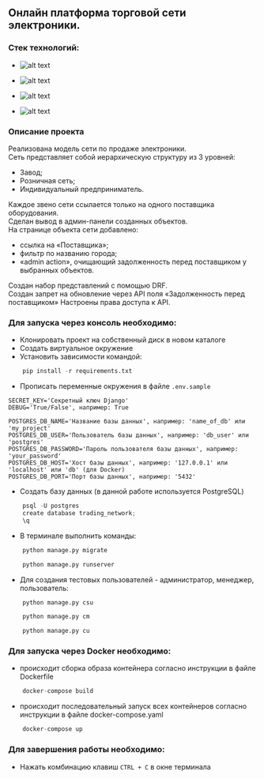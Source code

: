 ## Онлайн платформа торговой сети электроники.

### Стек технологий:

 - ![alt text](https://img.shields.io/badge/Python-3.11.5-grey?style=plastic&logo=python&logoColor=white&labelColor=%233776AB)

 - ![alt text](https://img.shields.io/badge/Django-5.0-grey?style=plastic&logo=django&logoColor=white&labelColor=%23092E20)

 - ![alt text](https://img.shields.io/badge/REST_Framework-3.14.0-grey?style=plastic&logo=django&logoColor=white&labelColor=%23092E20)

 - ![alt text](https://img.shields.io/badge/PostgreSQL-15.3-grey?style=plastic&logo=postgresql&logoColor=white&labelColor=%234169E1)



[//]: # ( - ![alt text]&#40;https://img.shields.io/badge/Python-3.11.5-%233776AB?style=plastic&logo=python&logoColor=%233776AB&labelColor=grey&#41;)

[//]: # ( - ![alt text]&#40;https://img.shields.io/badge/Django-5.0-%23092E20?style=plastic&logo=django&logoColor=%23092E20&labelColor=slategrey&#41;)

[//]: # ( - ![alt text]&#40;https://img.shields.io/badge/REST_Framework-3.14.0-%23092E20?style=plastic&logo=django&logoColor=%23092E20&labelColor=slategrey&#41;)

[//]: # ( - ![alt text]&#40;https://img.shields.io/badge/PostgreSQL-15.3-%234169E1?style=plastic&logo=postgresql&logoColor=deepskyblue&labelColor=grey&#41;)

### Описание проекта
Реализована модель сети по продаже электроники.  
Сеть представляет собой иерархическую структуру из 3 уровней:  
 - Завод;  
 - Розничная сеть;  
 - Индивидуальный предприниматель.

Каждое звено сети ссылается только на одного поставщика оборудования.  
Сделан вывод в админ-панели созданных объектов.  
На странице объекта сети добавлено:
 - ссылка на «Поставщика»;
 - фильтр по названию города;
 - «admin action», очищающий задолженность перед поставщиком у выбранных объектов.

Создан набор представлений с помощью DRF.  
Создан запрет на обновление через API поля «Задолженность перед поставщиком»
Настроены права доступа к API.

### Для запуска через консоль необходимо:

 - Клонировать проект на собственный диск в новом каталоге
 - Создать виртуальное окружение
 - Установить зависимости командой:
```python
    pip install -r requirements.txt
```
 - Прописать переменные окружения в файле `.env.sample`
```dotenv
SECRET_KEY='Секретный ключ Django'
DEBUG='True/False', например: True

POSTGRES_DB_NAME='Название базы данных', например: 'name_of_db' или 'my_project'
POSTGRES_DB_USER='Пользователь базы данных', например: 'db_user' или 'postgres'
POSTGRES_DB_PASSWORD='Пароль пользователя базы данных', например: 'your_password'
POSTGRES_DB_HOST='Хост базы данных', например: '127.0.0.1' или 'localhost' или 'db' (для Docker)
POSTGRES_DB_PORT='Порт базы данных', например: '5432'
```
 - Создать базу данных (в данной работе используется PostgreSQL)
```python
    psql -U postgres
    create database trading_network;
    \q
```
 - В терминале выполнить команды:
```python
    python manage.py migrate
```
```python
    python manage.py runserver
```

 - Для создания тестовых пользователей - администратор, менеджер, пользователь:
```python
    python manage.py csu
```
```python
    python manage.py cm
```
```python
    python manage.py cu
```

### Для запуска через Docker необходимо:

 - происходит сборка образа контейнера согласно инструкции в файле Dockerfile
```python
    docker-compose build
```
 - происходит последовательный запуск всех контейнеров согласно инструкции в файле docker-compose.yaml
```python
    docker-compose up
```

### Для завершения работы необходимо:

 - Нажать комбинацию клавиш `CTRL + C` в окне терминала
